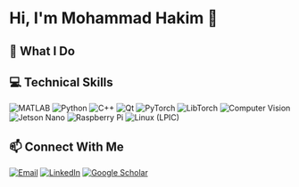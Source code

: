 # Hi, I'm Mohammad Hakim 👋

## 🚀 What I Do

## 💻 Technical Skills
![MATLAB](https://img.shields.io/badge/MATLAB-0076A8?style=flat&logo=mathworks&logoColor=white)
![Python](https://img.shields.io/badge/Python-3776AB?style=flat&logo=python&logoColor=white)
![C++](https://img.shields.io/badge/C++-00599C?style=flat&logo=c%2B%2B&logoColor=white)
![Qt](https://img.shields.io/badge/Qt-41CD52?style=flat&logo=qt&logoColor=white)
![PyTorch](https://img.shields.io/badge/PyTorch-EE4C2C?style=flat&logo=pytorch&logoColor=white)
![LibTorch](https://img.shields.io/badge/LibTorch-EE4C2C?style=flat&logo=pytorch&logoColor=white)
![Computer Vision](https://img.shields.io/badge/Computer%20Vision-5C2D91?style=flat&logo=OpenCV&logoColor=white)
![Jetson Nano](https://img.shields.io/badge/Jetson%20Nano-76B900?style=flat&logo=nvidia&logoColor=white)
![Raspberry Pi](https://img.shields.io/badge/Raspberry%20Pi-A22846?style=flat&logo=raspberrypi&logoColor=white)
![Linux (LPIC)](https://img.shields.io/badge/Linux-FCC624?style=flat&logo=linux&logoColor=black)

## 📫 Connect With Me
[![Email](https://img.shields.io/badge/Email-D14836?style=flat&logo=gmail&logoColor=white)](mailto:mohammad.seyyedhakim@gmail.com)
[![LinkedIn](https://img.shields.io/badge/LinkedIn-0A66C2?style=flat&logo=linkedin&logoColor=white)](https://www.linkedin.com/in/mohammadhakim95/)
[![Google Scholar](https://img.shields.io/badge/Google%20Scholar-4285F4?style=flat&logo=googlescholar&logoColor=white)](https://scholar.google.co.uk/citations?user=-dqzC38AAAAJ&hl=en)


<!--
**mohammadhakim73/mohammadhakim73** is a ✨ _special_ ✨ repository because its `README.md` (this file) appears on your GitHub profile.

Here are some ideas to get you started:

- 🔭 I’m currently working on ...
- 🌱 I’m currently learning ...
- 👯 I’m looking to collaborate on ...
- 🤔 I’m looking for help with ...
- 💬 Ask me about ...
- 📫 How to reach me: ...
- 😄 Pronouns: ...
- ⚡ Fun fact: ...
-->
